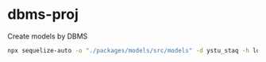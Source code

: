 # dbms-proj

Create models by DBMS
```bash
npx sequelize-auto -o "./packages/models/src/models" -d ystu_staq -h localhost -u ystu_admin -x \!@#$%67890 -e mssql -l ts
```

